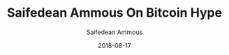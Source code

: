 ---
layout: media
title: Saifedean Ammous On Bitcoin Hype
date: 2018-08-17
categories: ['YouTube']
author: ['Saifedean Ammous']
excerpt: Saifedean Ammous, professor of economics at Lebanese American University, wrote 'The Bitcoin Standard' (Mises.org/BitStandard) to cut through the hype and examine crypto technology through a rigorous Austrian lens.
external_url: https://www.youtube.com/watch?v=02s_eP2i7TM
---